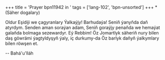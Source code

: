 +++
title = 'Prayer bpn11942 in '
tags = ['lang-102', 'bpn-unsorted']
+++
*(Säher dogalary)

Oldur Eşidiji we çagyranlary Ýalkaýjy! 
    Barhudaýa! Seniň ýanyňda daň atyrdym. Senden aman soraýan adam, Seniň goraýjy penaňda we hemaýat galaňda bolmaga sezewardyr.
    Eý Rebbim! Öz Jomartlyk säheriň nury bilen daş göwrämi ýagtyldyşyň ýaly, iç durkumy-da Öz barlyk daňyň ýalkymlary bilen röwşen et.

-- Bahá'u'lláh
